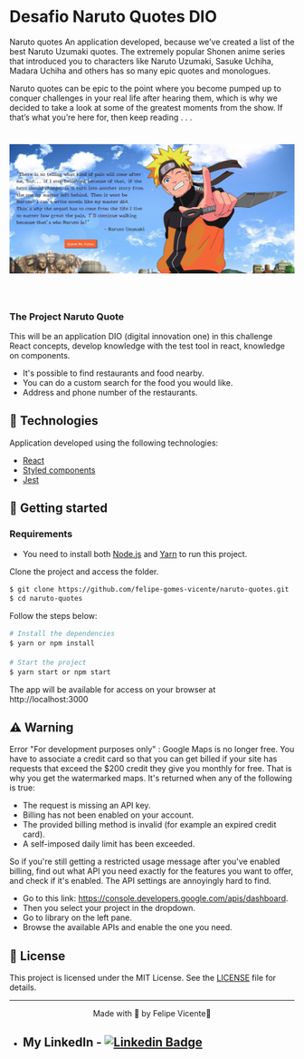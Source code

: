 
# Desafio Naruto Quotes DIO

Naruto quotes An application developed, because we’ve created a list of the best Naruto Uzumaki quotes. The extremely popular Shonen anime series that introduced you to characters like Naruto Uzumaki, Sasuke Uchiha, Madara Uchiha and others has so many epic quotes and monologues.

Naruto quotes can be epic to the point where you become pumped up to conquer challenges in your real life after hearing them, which is why we decided to take a look at some of the greatest moments from the show. If that’s what you’re here for, then keep reading . . .

<h1 align="center">
    <img alt="Naruto quotes" title="Naruto quotes" src=".github/print-quote.png" />
</h1>

<br>

### The Project Naruto Quote
This will be an application DIO (digital innovation one) in this challenge React concepts, develop knowledge with the test tool in react, knowledge on components.

- It's possible to find restaurants and food nearby.
- You can do a custom search for the food you would like.
- Address and phone number of the restaurants.

## 🧪 Technologies

Application developed using the following technologies:

- [React](https://reactjs.org)
- [Styled components](https://styled-components.com/)
- [Jest ](https://jestjs.io/pt-BR/docs/tutorial-react)
 
## 🚀 Getting started

### Requirements

- You need to install both [Node.js](https://nodejs.org/en/download/) and [Yarn](https://yarnpkg.com/) to run this project.

Clone the project and access the folder.

```bash
$ git clone https://github.com/felipe-gomes-vicente/naruto-quotes.git
$ cd naruto-quotes
```

Follow the steps below:
```bash
# Install the dependencies
$ yarn or npm install

# Start the project
$ yarn start or npm start
```
The app will be available for access on your browser at http://localhost:3000

## ⚠️ Warning

Error "For development purposes only" : Google Maps is no longer free. You have to associate a credit card so that you can get billed if your site has requests that exceed the $200 credit they give you monthly for free. That is why you get the watermarked maps. It's returned when any of the following is true:

- The request is missing an API key.
- Billing has not been enabled on your account.
- The provided billing method is invalid (for example an expired credit card).
- A self-imposed daily limit has been exceeded.

So if you're still getting a restricted usage message after you've enabled billing, find out what API you need exactly for the features you want to offer, and check if it's enabled. The API settings are annoyingly hard to find.

- Go to this link: https://console.developers.google.com/apis/dashboard.
- Then you select your project in the dropdown.
- Go to library on the left pane.
- Browse the available APIs and enable the one you need.

## 📝 License

This project is licensed under the MIT License. See the [LICENSE](LICENSE.md) file for details.


---

<p align="center">Made with 💜 by Felipe Vicente👋</p>  

- ## My LinkedIn - [![Linkedin Badge](https://img.shields.io/badge/-FelipeVicente-blue?style=flat-square&logo=Linkedin&logoColor=white&link=https://www.linkedin.com/in/felipe-gomes-vicente/)](https://www.linkedin.com/in/felipe-gomes-vicente/) 
